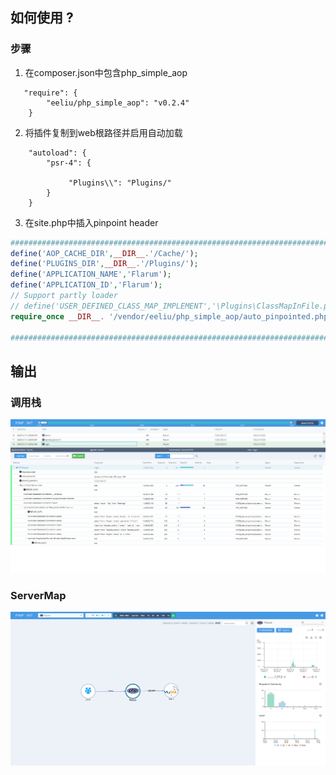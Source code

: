 ## 如何使用 ?

### 步骤

1. 在composer.json中包含php_simple_aop
 
```
   "require": {
        "eeliu/php_simple_aop": "v0.2.4"
    }
```

2. 将插件复制到web根路径并启用自动加载

```
    "autoload": {
        "psr-4": {
            
             "Plugins\\": "Plugins/"
        }
    }
```

3. 在site.php中插入pinpoint header

``` php
#####################################################################################
define('AOP_CACHE_DIR',__DIR__.'/Cache/');
define('PLUGINS_DIR',__DIR__.'/Plugins/');
define('APPLICATION_NAME','Flarum');
define('APPLICATION_ID','Flarum');
// Support partly loader
// define('USER_DEFINED_CLASS_MAP_IMPLEMENT','\Plugins\ClassMapInFile.php');
require_once __DIR__. '/vendor/eeliu/php_simple_aop/auto_pinpointed.php';

#####################################################################################
```

## 输出

### 调用栈
![CallStack](images/Flarum_callstack.png)

### ServerMap
![CallStack](images/Flarum_readme.png)